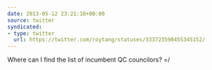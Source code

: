 ```yaml
---
date: 2013-05-12 23:21:18+00:00
source: twitter
syndicated:
- type: twitter
  url: https://twitter.com/roytang/statuses/333723590455345152/
---
```


Where can I find the list of incumbent QC councilors? =/